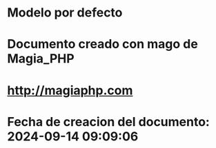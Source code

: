 # Modelo por defecto 

# Documento creado con mago de Magia_PHP 

# http://magiaphp.com 

# Fecha de creacion del documento: 2024-09-14 09:09:06 

